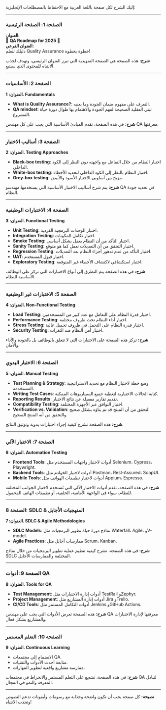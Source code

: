 إليك الشرح لكل صفحة باللغة العربية مع الاحتفاظ بالمصطلحات الإنجليزية:

---

### **الصفحة 1: الصفحة الرئيسية**  
**العنوان:**  
🌟 **QA Roadmap for 2025** 🌟  
**العنوان الفرعي:**  
دليلك لتعلم Quality Assurance خطوة بخطوة!  

**شرح:** هذه الصفحة هي الصفحة التمهيدية التي تبرز العنوان الرئيسي، وتهدف لجذب الانتباه للمحتوى الذي سيتبع.

---

### **الصفحة 2: الأساسيات**  
**العنوان:** **1. Fundamentals**  
- **What is Quality Assurance?**: التعرف على مفهوم ضمان الجودة وما يعنيه.  
- **QA mindset**: تبني العقلية الصحيحة لفهم الجودة والاهتمام بها طوال دورة حياة المشروع.

**شرح:** في هذه الصفحة، نقدم المبادئ الأساسية التي يجب على كل مهندس QA معرفتها.

---

### **الصفحة 3: أساليب الاختبار**  
**العنوان:** **2. Testing Approaches**  
- **Black-box testing**: اختبار النظام من خلال التفاعل مع واجهته دون النظر إلى الكود الداخلي.  
- **White-box testing**: اختبار النظام بالنظر إلى الكود الداخلي لتحديد الأخطاء.  
- **Grey-box testing**: مزيج بين أسلوبي الاختبار الأسود والأبيض.

**شرح:** يتم شرح أساليب الاختبار الأساسية التي يستخدمها مهندسو QA في تحديد جودة النظام.

---

### **الصفحة 4: الاختبارات الوظيفية**  
**العنوان:** **3. Functional Testing**  
- **Unit Testing**: اختبار الوحدات البرمجية الفردية.
- **Integration Testing**: اختبار تكامل المكونات.
- **Smoke Testing**: اختبار التأكد من أن النظام يعمل بشكل أساسي.
- **Sanity Testing**: اختبار التحقق من أن التعديلات تعمل كما هو متوقع.
- **Regression Testing**: اختبار التأكد من عدم تدهور أجزاء النظام بعد التعديلات.
- **UAT**: اختبار قبول المستخدم.
- **Exploratory Testing**: اختبار استكشافي لاكتشاف الأخطاء غير المتوقعة.

**شرح:** في هذه الصفحة يتم التطرق إلى أنواع الاختبارات التي تركز على الوظائف الأساسية للنظام.

---

### **الصفحة 5: الاختبارات غير الوظيفية**  
**العنوان:** **4. Non-Functional Testing**  
- **Load Testing**: اختبار قدرة النظام على التعامل مع عدد كبير من المستخدمين.
- **Performance Testing**: اختبار أداء النظام تحت ظروف مختلفة.
- **Stress Testing**: اختبار قدرة النظام على التحمل في ظروف تحميل عالية.
- **Security Testing**: اختبار أمن النظام ضد الثغرات.

**شرح:** تركز هذه الصفحة على الاختبارات التي لا تتعلق بالوظائف بل بالجودة والأداء والأمان.

---

### **الصفحة 6: الاختبار اليدوي**  
**العنوان:** **5. Manual Testing**  
- **Test Planning & Strategy**: وضع خطة لاختبار النظام مع تحديد الاستراتيجية المستخدمة.
- **Writing Test Cases**: كتابة الحالات الاختبارية لتغطية جميع السيناريوهات الممكنة.
- **Reporting Results**: تقديم تقارير مفصلة عن نتائج الاختبار.
- **Compatibility Testing**: اختبار التوافق عبر الأجهزة المختلفة.
- **Verification vs. Validation**: التحقق من أن المنتج قد تم بناؤه بشكل صحيح والتحقق من أنه المنتج الصحيح.

**شرح:** هذه الصفحة تشرح كيفية إجراء اختبارات يدوية وتوثيق النتائج.

---

### **الصفحة 7: الاختبار الآلي**  
**العنوان:** **6. Automation Testing**  
- **Frontend Tools**: أدوات لاختبار واجهات المستخدم مثل Selenium، Cypress، Playwright.
- **Backend Tools**: أدوات لاختبار الخوادم مثل Postman، Rest-Assured، SoapUI.
- **Mobile Tools**: أدوات لاختبار تطبيقات الهواتف مثل Appium، Espresso.

**شرح:** في هذه الصفحة، نقدم أدوات الاختبار الآلي التي تُستخدم لاختبار الجوانب المختلفة للنظام، سواء في الواجهة الأمامية، الخلفية، أو تطبيقات الهاتف المحمول.

---

### **الصفحة 8: SDLC & المنهجيات الأجايل**  
**العنوان:** **7. SDLC & Agile Methodologies**  
- **SDLC Models**: نماذج دورة حياة تطوير البرمجيات مثل Waterfall، Agile، وV-model.
- **Agile Practices**: ممارسات أجايل مثل Scrum، Kanban.

**شرح:** في هذه الصفحة، نشرح كيفية تنظيم عملية تطوير البرمجيات من خلال نماذج SDLC المختلفة والممارسات الأجايل.

---

### **الصفحة 9: أدوات QA**  
**العنوان:** **8. Tools for QA**  
- **Test Management**: أدوات إدارة الاختبارات مثل TestRail وZephyr.
- **Project Management**: أدوات إدارة المشاريع مثل Jira وTrello.
- **CI/CD Tools**: أدوات التكامل المستمر مثل Jenkins وGitHub Actions.

**شرح:** هذه الصفحة تعرض الأدوات التي يجب على مهندس QA معرفتها لإدارة الاختبارات والمشاريع بشكل فعال.

---

### **الصفحة 10: التعلم المستمر**  
**العنوان:** **9. Continuous Learning**  
- الانضمام إلى مجتمعات QA.
- متابعة أحدث الأدوات والتقنيات.
- ممارسة مشاريع واقعية لتطوير المهارات.

**شرح:** في هذه الصفحة، نشجع على التعلم المستمر والانخراط في مجتمعات QA لتبادل المعرفة والنمو في المجال.

---

**نصيحة:** كل صفحة يجب أن تكون واضحة وجذابة مع رسومات وأيقونات تدعم النصوص وتجذب الانتباه!